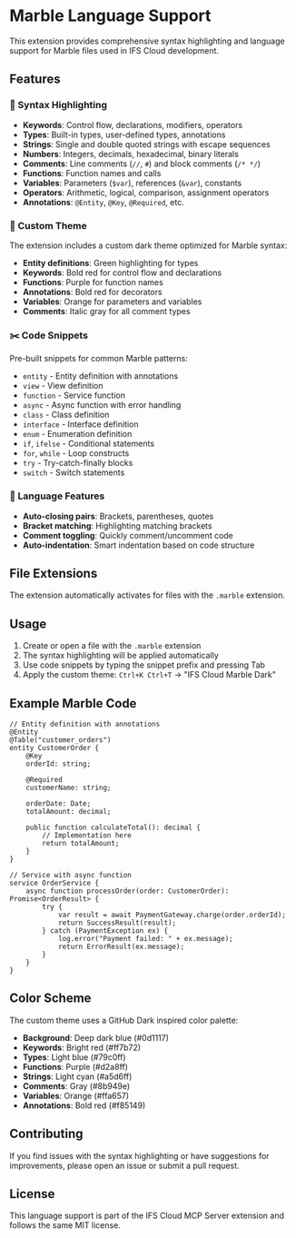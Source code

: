 # Marble Language Support

This extension provides comprehensive syntax highlighting and language support for Marble files used in IFS Cloud development.

## Features

### 🎨 Syntax Highlighting

- **Keywords**: Control flow, declarations, modifiers, operators
- **Types**: Built-in types, user-defined types, annotations
- **Strings**: Single and double quoted strings with escape sequences
- **Numbers**: Integers, decimals, hexadecimal, binary literals
- **Comments**: Line comments (`//`, `#`) and block comments (`/* */`)
- **Functions**: Function names and calls
- **Variables**: Parameters (`$var`), references (`&var`), constants
- **Operators**: Arithmetic, logical, comparison, assignment operators
- **Annotations**: `@Entity`, `@Key`, `@Required`, etc.

### 🌈 Custom Theme

The extension includes a custom dark theme optimized for Marble syntax:

- **Entity definitions**: Green highlighting for types
- **Keywords**: Bold red for control flow and declarations
- **Functions**: Purple for function names
- **Annotations**: Bold red for decorators
- **Variables**: Orange for parameters and variables
- **Comments**: Italic gray for all comment types

### ✂️ Code Snippets

Pre-built snippets for common Marble patterns:

- `entity` - Entity definition with annotations
- `view` - View definition
- `function` - Service function
- `async` - Async function with error handling
- `class` - Class definition
- `interface` - Interface definition
- `enum` - Enumeration definition
- `if`, `ifelse` - Conditional statements
- `for`, `while` - Loop constructs
- `try` - Try-catch-finally blocks
- `switch` - Switch statements

### 🔧 Language Features

- **Auto-closing pairs**: Brackets, parentheses, quotes
- **Bracket matching**: Highlighting matching brackets
- **Comment toggling**: Quickly comment/uncomment code
- **Auto-indentation**: Smart indentation based on code structure

## File Extensions

The extension automatically activates for files with the `.marble` extension.

## Usage

1. Create or open a file with the `.marble` extension
2. The syntax highlighting will be applied automatically
3. Use code snippets by typing the snippet prefix and pressing Tab
4. Apply the custom theme: `Ctrl+K Ctrl+T` → "IFS Cloud Marble Dark"

## Example Marble Code

```marble
// Entity definition with annotations
@Entity
@Table("customer_orders")
entity CustomerOrder {
    @Key
    orderId: string;

    @Required
    customerName: string;

    orderDate: Date;
    totalAmount: decimal;

    public function calculateTotal(): decimal {
        // Implementation here
        return totalAmount;
    }
}

// Service with async function
service OrderService {
    async function processOrder(order: CustomerOrder): Promise<OrderResult> {
        try {
            var result = await PaymentGateway.charge(order.orderId);
            return SuccessResult(result);
        } catch (PaymentException ex) {
            log.error("Payment failed: " + ex.message);
            return ErrorResult(ex.message);
        }
    }
}
```

## Color Scheme

The custom theme uses a GitHub Dark inspired color palette:

- **Background**: Deep dark blue (#0d1117)
- **Keywords**: Bright red (#ff7b72)
- **Types**: Light blue (#79c0ff)
- **Functions**: Purple (#d2a8ff)
- **Strings**: Light cyan (#a5d6ff)
- **Comments**: Gray (#8b949e)
- **Variables**: Orange (#ffa657)
- **Annotations**: Bold red (#f85149)

## Contributing

If you find issues with the syntax highlighting or have suggestions for improvements, please open an issue or submit a pull request.

## License

This language support is part of the IFS Cloud MCP Server extension and follows the same MIT license.
